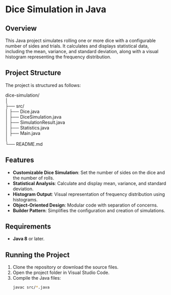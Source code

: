 # Dice Simulation in Java

## Overview
This Java project simulates rolling one or more dice with a configurable number of sides and trials. It calculates and displays statistical data, including the mean, variance, and standard deviation, along with a visual histogram representing the frequency distribution.

## Project Structure
The project is structured as follows:

dice-simulation/ <br>
│ <br>
├── src/ <br>
│ ├── Dice.java <br>
│ ├── DiceSimulation.java <br>
│ ├── SimulationResult.java <br>
│ ├── Statistics.java <br>
│ ├── Main.java <br>
│ <br>
└── README.md <br>

## Features
- **Customizable Dice Simulation**: Set the number of sides on the dice and the number of rolls.
- **Statistical Analysis**: Calculate and display mean, variance, and standard deviation.
- **Histogram Output**: Visual representation of frequency distribution using histograms.
- **Object-Oriented Design**: Modular code with separation of concerns.
- **Builder Pattern**: Simplifies the configuration and creation of simulations.

## Requirements
- **Java 8** or later.

## Running the Project
1. Clone the repository or download the source files.
2. Open the project folder in Visual Studio Code.
3. Compile the Java files:
   ```bash
   javac src/*.java
